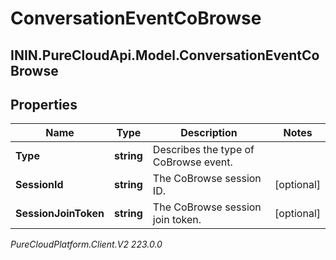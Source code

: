 # ConversationEventCoBrowse

## ININ.PureCloudApi.Model.ConversationEventCoBrowse

## Properties

|Name | Type | Description | Notes|
|------------ | ------------- | ------------- | -------------|
| **Type** | **string** | Describes the type of CoBrowse event. | |
| **SessionId** | **string** | The CoBrowse session ID. | [optional] |
| **SessionJoinToken** | **string** | The CoBrowse session join token. | [optional] |



_PureCloudPlatform.Client.V2 223.0.0_
